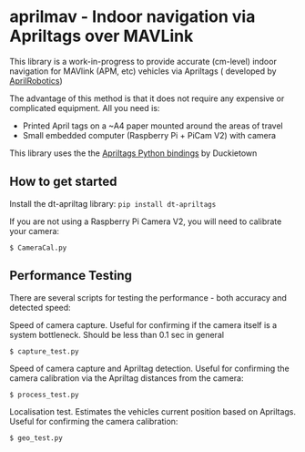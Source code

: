 # aprilmav - Indoor navigation via Apriltags over MAVLink

This library is a work-in-progress to provide accurate (cm-level)
indoor navigation for MAVlink (APM, etc) vehicles via Apriltags (
developed by [AprilRobotics](https://april.eecs.umich.edu/))

The advantage of this method is that it does not require any expensive
or complicated equipment. All you need is:
- Printed April tags on a ~A4 paper mounted around the areas of travel
- Small embedded computer (Raspberry Pi + PiCam V2) with camera

This library uses the the [Apriltags Python bindings](https://github.com/duckietown/dt-apriltags) by Duckietown

## How to get started

Install the dt-apriltag library: ``pip install dt-apriltags``

If you are not using a Raspberry Pi Camera V2, you will need to calibrate your
camera:

```
$ CameraCal.py
```

## Performance Testing

There are several scripts for testing the performance - both accuracy and
detected speed:

Speed of camera capture. Useful for confirming if the camera itself is a system
bottleneck. Should be less than 0.1 sec in general
```
$ capture_test.py
```

Speed of camera capture and Apriltag detection. Useful for confirming the camera
calibration via the Apriltag distances from the camera:
```
$ process_test.py
```

Localisation test. Estimates the vehicles current position based on Apriltags. Useful
for confirming the camera calibration:
```
$ geo_test.py
```